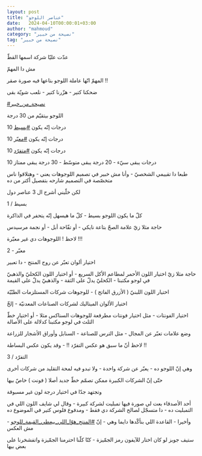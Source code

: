```yaml
---
layout: post
title: "عناصر اللوجو"
date:   2024-04-10T00:00:01+03:00
author: "mahmoud"
category: "نصيحة من خبير"
tag: "نصيحة من خبير"
---
```



عدّت عليّا شركة اسمها القطّ

مش دا المهمّ

المهمّ انّها عاملة اللوجو بتاعها فيه صورة صقر !!




ضحكنا كتير - هزّرنا كتير - نلعب شويّة بقى




[<u>\#نصيحة\_من\_خبير</u>](https://www.facebook.com/hashtag/%D9%86%D8%B5%D9%8A%D8%AD%D8%A9_%D9%85%D9%86_%D8%AE%D8%A8%D9%8A%D8%B1?__eep__=6&__cft__%5b0%5d=AZW5bFvitv6rdK6Zo8EuzFTzJJnQLx7iGj9qvx6wsyChdLJ8_HERWazhDgWY6r54gRSEJdrP8DmyUI-Bm4VRgxuB5GWxAmD1JL_YsMChgbjB3SM5T-alJk27sK5m4Rw7bXunAJB5zcs2QVJpRl-DOn37STaVm0TRLK8pnU68XB7D-7fl-f7-gcaCtaT8MRt0ptU&__tn__=*NK-R)




اللوجو بيتقيّم من 30 درجة

10 درجات إنّه يكون
[<u>\#بسيط</u>](https://www.facebook.com/hashtag/%D8%A8%D8%B3%D9%8A%D8%B7?__eep__=6&__cft__%5b0%5d=AZW5bFvitv6rdK6Zo8EuzFTzJJnQLx7iGj9qvx6wsyChdLJ8_HERWazhDgWY6r54gRSEJdrP8DmyUI-Bm4VRgxuB5GWxAmD1JL_YsMChgbjB3SM5T-alJk27sK5m4Rw7bXunAJB5zcs2QVJpRl-DOn37STaVm0TRLK8pnU68XB7D-7fl-f7-gcaCtaT8MRt0ptU&__tn__=*NK-R)

10 درجات إنّه يكون
[<u>\#معبّر</u>](https://www.facebook.com/hashtag/%D9%85%D8%B9%D8%A8%D9%91%D8%B1?__eep__=6&__cft__%5b0%5d=AZW5bFvitv6rdK6Zo8EuzFTzJJnQLx7iGj9qvx6wsyChdLJ8_HERWazhDgWY6r54gRSEJdrP8DmyUI-Bm4VRgxuB5GWxAmD1JL_YsMChgbjB3SM5T-alJk27sK5m4Rw7bXunAJB5zcs2QVJpRl-DOn37STaVm0TRLK8pnU68XB7D-7fl-f7-gcaCtaT8MRt0ptU&__tn__=*NK-R)

10 درجات إنّه يكون
[<u>\#متفرّد</u>](https://www.facebook.com/hashtag/%D9%85%D8%AA%D9%81%D8%B1%D9%91%D8%AF?__eep__=6&__cft__%5b0%5d=AZW5bFvitv6rdK6Zo8EuzFTzJJnQLx7iGj9qvx6wsyChdLJ8_HERWazhDgWY6r54gRSEJdrP8DmyUI-Bm4VRgxuB5GWxAmD1JL_YsMChgbjB3SM5T-alJk27sK5m4Rw7bXunAJB5zcs2QVJpRl-DOn37STaVm0TRLK8pnU68XB7D-7fl-f7-gcaCtaT8MRt0ptU&__tn__=*NK-R)




10 درجات يبقى سيّء - 20 درجة يبقى متوسّط - 30 درجة يبقى
ممتاز




طبعا دا تقييمي الشخصيّ - وأنا مش خبير في تصميم اللوجوهات
يعني - وهتلاقوا ناس متخصّصة في التصميم شارحه بتفصيل أكتر من ده

لكن خلّيني أشرح ال 3 عناصر دول




1 / بسيط




كلّ ما يكون اللوجو بسيط - كلّ ما هيسهل إنّه يتحفر في
الذاكرة

حاجة مثلا زيّ علامة الصحّ بتاعة نايكي - أو تفّاحة أبل - أو
نجمة مرسيدس




لاحظ ! اللوجوهات دي غير معبّرة !!!




2 - معبّر




اختيار ألوان تعبّر عن روح المنتج - دا تعبير




حاجة مثلا زيّ اختيار اللون الأحمر لمطاعم الأكل السريع -
أو اختيار اللون الكحليّ والذهبيّ في لوجو مكتبنا - الكحليّ يدلّ على الثقة -
والذهبيّ يدلّ على القيمة

اختيار اللون اللبنيّ ( الأزرق الفاتح ) - للوجوهات شركات
المستلزمات الطبّيّة

اختيار الألوان الميتاليك لشركات الصناعات المعدنيّة -
إلخّ




اختيار الفونتات - مثل اختيار فونتات مطرقعة للوجوهات
السناكس مثلا - أو اختيار خطّ الثلث في لوجو مكتبنا كدلالة على
الأصالة




وضع علامات تعبّر عن المجال - مثل الترس للصناعة - السنابل
وأوراق الأشجار للزراعة




لاحظ أنّ ما سبق هو عكس التفرّد !! - وقد يكون عكس
البساطة !!




3 / التفرّد




وهي إنّ اللوجو ده - يعبّر عن شركة واحدة - ولا تبدو فيه
لمحة التقليد من شركات أخرى




حتّى إنّ الشركات الكبيرة ممكن تصمّم خطّ جديد أصلا ( فونت )
خاصّ بيها

وتجتهد جدّا في اختيار درجة لون غير مسبوقة




أحد الأصدقاء بعت لي صورة فيها تمبليت لشركة كبيرة - وقال
لي شايف اللون اللي في التمبليت ده - دا متسجّل لصالح الشركة دي فقط -
ومدفوع فلوس كتير في الموضوع ده




وأخيرا - القاعدة اللي بنأكّدها دايما وهي - إنّ
[<u>\#المنتج\_هوّا\_اللي\_بيعطي\_القيمة\_للوجو</u>](https://www.facebook.com/hashtag/%D8%A7%D9%84%D9%85%D9%86%D8%AA%D8%AC_%D9%87%D9%88%D9%91%D8%A7_%D8%A7%D9%84%D9%84%D9%8A_%D8%A8%D9%8A%D8%B9%D8%B7%D9%8A_%D8%A7%D9%84%D9%82%D9%8A%D9%85%D8%A9_%D9%84%D9%84%D9%88%D8%AC%D9%88?__eep__=6&__cft__%5b0%5d=AZW5bFvitv6rdK6Zo8EuzFTzJJnQLx7iGj9qvx6wsyChdLJ8_HERWazhDgWY6r54gRSEJdrP8DmyUI-Bm4VRgxuB5GWxAmD1JL_YsMChgbjB3SM5T-alJk27sK5m4Rw7bXunAJB5zcs2QVJpRl-DOn37STaVm0TRLK8pnU68XB7D-7fl-f7-gcaCtaT8MRt0ptU&__tn__=*NK-R) -
مش العكس

ستيف جوبز لو كان اختار للآيفون رمز الجمّيزة - كنّا كلّنا
احترمنا الجمّيزة واتفشخرنا على بعض بيها
